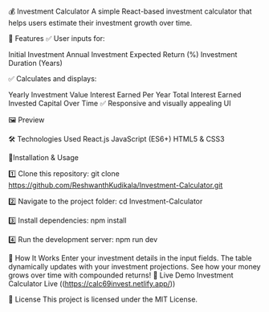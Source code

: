 💰 Investment Calculator
A simple React-based investment calculator that helps users estimate their investment growth over time.

🚀 Features
✅ User inputs for:

Initial Investment
Annual Investment
Expected Return (%)
Investment Duration (Years)

✅ Calculates and displays:

Yearly Investment Value
Interest Earned Per Year
Total Interest Earned
Invested Capital Over Time
✅ Responsive and visually appealing UI

🖼️ Preview

🛠️ Technologies Used
React.js
JavaScript (ES6+)
HTML5 & CSS3

🔧Installation & Usage

1️⃣ Clone this repository:
git clone https://github.com/ReshwanthKudikala/Investment-Calculator.git

2️⃣ Navigate to the project folder:
cd Investment-Calculator

3️⃣ Install dependencies:
npm install

4️⃣ Run the development server:
npm run dev

🎯 How It Works
Enter your investment details in the input fields.
The table dynamically updates with your investment projections.
See how your money grows over time with compounded returns!
📌 Live Demo
Investment Calculator Live ((https://calc69invest.netlify.app/))

📜 License
This project is licensed under the MIT License.
